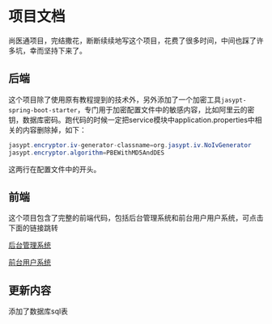 # 项目文档
尚医通项目，完结撒花，断断续续地写这个项目，花费了很多时间，中间也踩了许多坑，幸而坚持下来了。

## 后端
这个项目除了使用原有教程提到的技术外，另外添加了一个加密工具`jasypt-spring-boot-starter`，专门用于加密配置文件中的敏感内容，比如阿里云的密钥，数据库密码。跑代码的时候一定把service模块中application.properties中相关的内容删除掉，如下：
```java
jasypt.encryptor.iv-generator-classname=org.jasypt.iv.NoIvGenerator
jasypt.encryptor.algorithm=PBEWithMD5AndDES
```
这两行在配置文件中的开头。

## 前端
这个项目包含了完整的前端代码，包括后台管理系统和前台用户用户系统，可点击下面的链接跳转

[后台管理系统](https://github.com/dancvv/hospital_front_end)

[前台用户系统](https://github.com/dancvv/hospital_front_nuxt)

## 更新内容
添加了数据库sql表
